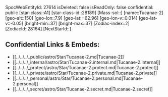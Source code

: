 ﻿---
location: [-62.96,7.9,150]
type: Station
tags:
- astro/Star

---
SpocWebEntityId: 27614
isDeleted: false
isReadOnly: false
confidential: public
[star-class::A1]
[star-class-id::28189]
[Mass-sol::]
[name::Tucanae-2]
[geo-alt::150]
[geo-lon::7.9]
[geo-lat::-62.96]
[geo-lon-v::0.014]
[geo-lat-v::-0.05]
[bright-min::37]
[bright-max::37]
[Zodiac-index::2]
[ZodiacId::28164]
[NextStarId::]



## Confidential Links & Embeds: 
- [[../../../_public/astro/Star/Tucanae-2.md|Tucanae-2]] 
- [[../../../_internal/astro/Star/Tucanae-2.internal.md|Tucanae-2.internal]] 
- [[../../../_protect/astro/Star/Tucanae-2.protect.md|Tucanae-2.protect]] 
- [[../../../_private/astro/Star/Tucanae-2.private.md|Tucanae-2.private]] 
- [[../../../_personal/astro/Star/Tucanae-2.personal.md|Tucanae-2.personal]] 
- [[../../../_secret/astro/Star/Tucanae-2.secret.md|Tucanae-2.secret]] 
